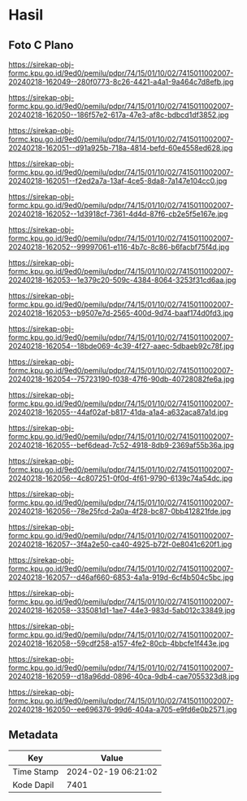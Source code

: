 # Hasil

## Foto C Plano

https://sirekap-obj-formc.kpu.go.id/9ed0/pemilu/pdpr/74/15/01/10/02/7415011002007-20240218-162049--280f0773-8c26-4421-a4a1-9a464c7d8efb.jpg

https://sirekap-obj-formc.kpu.go.id/9ed0/pemilu/pdpr/74/15/01/10/02/7415011002007-20240218-162050--186f57e2-617a-47e3-af8c-bdbcd1df3852.jpg

https://sirekap-obj-formc.kpu.go.id/9ed0/pemilu/pdpr/74/15/01/10/02/7415011002007-20240218-162051--d91a925b-718a-4814-befd-60e4558ed628.jpg

https://sirekap-obj-formc.kpu.go.id/9ed0/pemilu/pdpr/74/15/01/10/02/7415011002007-20240218-162051--f2ed2a7a-13af-4ce5-8da8-7a147e104cc0.jpg

https://sirekap-obj-formc.kpu.go.id/9ed0/pemilu/pdpr/74/15/01/10/02/7415011002007-20240218-162052--1d3918cf-7361-4d4d-87f6-cb2e5f5e167e.jpg

https://sirekap-obj-formc.kpu.go.id/9ed0/pemilu/pdpr/74/15/01/10/02/7415011002007-20240218-162052--99997061-e116-4b7c-8c86-b6facbf75f4d.jpg

https://sirekap-obj-formc.kpu.go.id/9ed0/pemilu/pdpr/74/15/01/10/02/7415011002007-20240218-162053--1e379c20-509c-4384-8064-3253f31cd6aa.jpg

https://sirekap-obj-formc.kpu.go.id/9ed0/pemilu/pdpr/74/15/01/10/02/7415011002007-20240218-162053--b9507e7d-2565-400d-9d74-baaf174d0fd3.jpg

https://sirekap-obj-formc.kpu.go.id/9ed0/pemilu/pdpr/74/15/01/10/02/7415011002007-20240218-162054--18bde069-4c39-4f27-aaec-5dbaeb92c78f.jpg

https://sirekap-obj-formc.kpu.go.id/9ed0/pemilu/pdpr/74/15/01/10/02/7415011002007-20240218-162054--75723190-f038-47f6-90db-40728082fe6a.jpg

https://sirekap-obj-formc.kpu.go.id/9ed0/pemilu/pdpr/74/15/01/10/02/7415011002007-20240218-162055--44af02af-b817-41da-a1a4-a632aca87a1d.jpg

https://sirekap-obj-formc.kpu.go.id/9ed0/pemilu/pdpr/74/15/01/10/02/7415011002007-20240218-162055--bef6dead-7c52-4918-8db9-2369af55b36a.jpg

https://sirekap-obj-formc.kpu.go.id/9ed0/pemilu/pdpr/74/15/01/10/02/7415011002007-20240218-162056--4c807251-0f0d-4f61-9790-6139c74a54dc.jpg

https://sirekap-obj-formc.kpu.go.id/9ed0/pemilu/pdpr/74/15/01/10/02/7415011002007-20240218-162056--78e25fcd-2a0a-4f28-bc87-0bb412821fde.jpg

https://sirekap-obj-formc.kpu.go.id/9ed0/pemilu/pdpr/74/15/01/10/02/7415011002007-20240218-162057--3f4a2e50-ca40-4925-b72f-0e8041c620f1.jpg

https://sirekap-obj-formc.kpu.go.id/9ed0/pemilu/pdpr/74/15/01/10/02/7415011002007-20240218-162057--d46af660-6853-4a1a-919d-6cf4b504c5bc.jpg

https://sirekap-obj-formc.kpu.go.id/9ed0/pemilu/pdpr/74/15/01/10/02/7415011002007-20240218-162058--335081d1-1ae7-44e3-983d-5ab012c33849.jpg

https://sirekap-obj-formc.kpu.go.id/9ed0/pemilu/pdpr/74/15/01/10/02/7415011002007-20240218-162058--59cdf258-a157-4fe2-80cb-4bbcfe1f443e.jpg

https://sirekap-obj-formc.kpu.go.id/9ed0/pemilu/pdpr/74/15/01/10/02/7415011002007-20240218-162059--d18a96dd-0896-40ca-9db4-cae7055323d8.jpg

https://sirekap-obj-formc.kpu.go.id/9ed0/pemilu/pdpr/74/15/01/10/02/7415011002007-20240218-162050--ee696376-99d6-404a-a705-e9fd6e0b2571.jpg


## Metadata

| Key        | Value               |
| ---------- | ------------------- |
| Time Stamp | 2024-02-19 06:21:02 |
| Kode Dapil | 7401                |



